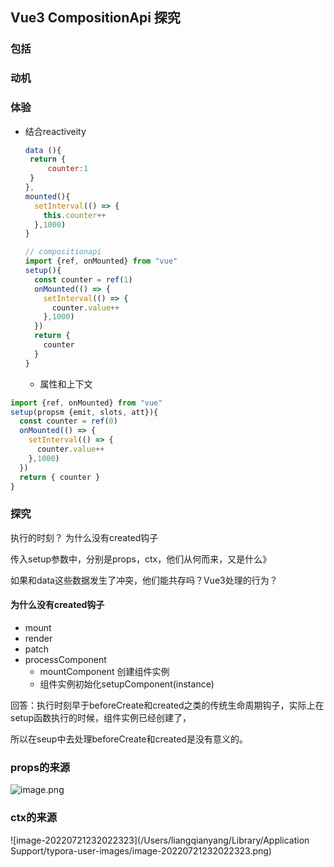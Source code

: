 ## Vue3 CompositionApi 探究

### 包括

### 动机

### 体验

- 结合reactiveity

   ```js
   data (){
   	return {
   		counter:1
   	}
   },
   mounted(){
     setInterval(() => {
       this.counter++
     },1000)
   }
   
   // compositionapi
   import {ref, onMounted} from "vue"
   setup(){
     const counter = ref(1)
     onMounted(() => {
       setInterval(() => {
         counter.value++
       },1000)
     })
     return {
       counter
     }
   }
   
   ```

  - 属性和上下文

```js
import {ref, onMounted} from "vue"
setup(propsm {emit, slots, att}){
  const counter = ref(0)
  onMounted(() => {
    setInterval(() => {
      counter.value++
    },1000)
  })
  return { counter }
}
```

### 探究

执行的时刻？ 为什么没有created钩子

传入setup参数中，分别是props，ctx，他们从何而来，又是什么》

如果和data这些数据发生了冲突，他们能共存吗？Vue3处理的行为？



#### 为什么没有created钩子

- mount
- render
- patch
- processComponent
  - mountComponent 创建组件实例
  - 组件实例初始化setupComponent(instance)



回答：执行时刻早于beforeCreate和created之类的传统生命周期钩子，实际上在setup函数执行的时候，组件实例已经创建了，

所以在seup中去处理beforeCreate和created是没有意义的。



### props的来源

![image.png](https://p9-juejin.byteimg.com/tos-cn-i-k3u1fbpfcp/ee07a6f176dc44859ac8c647045cf61e~tplv-k3u1fbpfcp-watermark.image?)



### ctx的来源

![image-20220721232022323](/Users/liangqianyang/Library/Application Support/typora-user-images/image-20220721232022323.png)